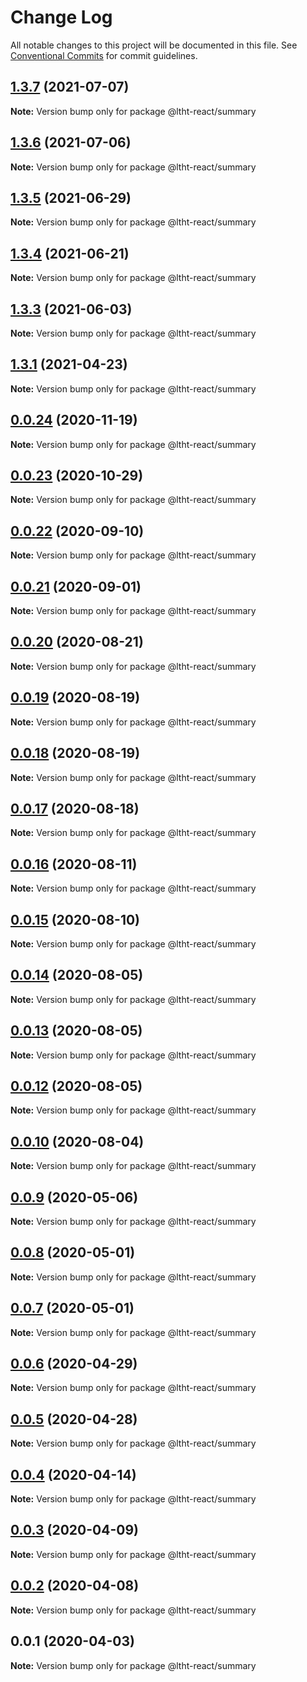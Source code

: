 # Change Log

All notable changes to this project will be documented in this file.
See [Conventional Commits](https://conventionalcommits.org) for commit guidelines.

## [1.3.7](https://github.com/ltht-epr/ltht-react/compare/@ltht-react/summary@1.3.6...@ltht-react/summary@1.3.7) (2021-07-07)

**Note:** Version bump only for package @ltht-react/summary





## [1.3.6](https://github.com/ltht-epr/ltht-react/compare/@ltht-react/summary@1.3.5...@ltht-react/summary@1.3.6) (2021-07-06)

**Note:** Version bump only for package @ltht-react/summary





## [1.3.5](https://github.com/ltht-epr/ltht-react/compare/@ltht-react/summary@1.3.4...@ltht-react/summary@1.3.5) (2021-06-29)

**Note:** Version bump only for package @ltht-react/summary





## [1.3.4](https://github.com/ltht-epr/ltht-react/compare/@ltht-react/summary@1.3.3...@ltht-react/summary@1.3.4) (2021-06-21)

**Note:** Version bump only for package @ltht-react/summary





## [1.3.3](https://github.com/ltht-epr/ltht-react/compare/@ltht-react/summary@1.3.2...@ltht-react/summary@1.3.3) (2021-06-03)

**Note:** Version bump only for package @ltht-react/summary





## [1.3.1](https://github.com/ltht-epr/ltht-react/compare/@ltht-react/summary@1.3.0...@ltht-react/summary@1.3.1) (2021-04-23)

**Note:** Version bump only for package @ltht-react/summary





## [0.0.24](https://github.com/ltht-epr/ltht-react/compare/@ltht-react/summary@0.0.22...@ltht-react/summary@0.0.24) (2020-11-19)

**Note:** Version bump only for package @ltht-react/summary

## [0.0.23](https://github.com/ltht-epr/ltht-react/compare/@ltht-react/summary@0.0.22...@ltht-react/summary@0.0.23) (2020-10-29)

**Note:** Version bump only for package @ltht-react/summary

## [0.0.22](https://github.com/ltht-epr/ltht-react/compare/@ltht-react/summary@0.0.21...@ltht-react/summary@0.0.22) (2020-09-10)

**Note:** Version bump only for package @ltht-react/summary

## [0.0.21](https://github.com/ltht-epr/ltht-react/compare/@ltht-react/summary@0.0.20...@ltht-react/summary@0.0.21) (2020-09-01)

**Note:** Version bump only for package @ltht-react/summary

## [0.0.20](https://github.com/ltht-epr/ltht-react/compare/@ltht-react/summary@0.0.19...@ltht-react/summary@0.0.20) (2020-08-21)

**Note:** Version bump only for package @ltht-react/summary

## [0.0.19](https://github.com/ltht-epr/ltht-react/compare/@ltht-react/summary@0.0.18...@ltht-react/summary@0.0.19) (2020-08-19)

**Note:** Version bump only for package @ltht-react/summary

## [0.0.18](https://github.com/ltht-epr/ltht-react/compare/@ltht-react/summary@0.0.17...@ltht-react/summary@0.0.18) (2020-08-19)

**Note:** Version bump only for package @ltht-react/summary

## [0.0.17](https://github.com/ltht-epr/ltht-react/compare/@ltht-react/summary@0.0.16...@ltht-react/summary@0.0.17) (2020-08-18)

**Note:** Version bump only for package @ltht-react/summary

## [0.0.16](https://github.com/ltht-epr/ltht-react/compare/@ltht-react/summary@0.0.15...@ltht-react/summary@0.0.16) (2020-08-11)

**Note:** Version bump only for package @ltht-react/summary

## [0.0.15](https://github.com/ltht-epr/ltht-react/compare/@ltht-react/summary@0.0.14...@ltht-react/summary@0.0.15) (2020-08-10)

**Note:** Version bump only for package @ltht-react/summary

## [0.0.14](https://github.com/ltht-epr/ltht-react/compare/@ltht-react/summary@0.0.13...@ltht-react/summary@0.0.14) (2020-08-05)

**Note:** Version bump only for package @ltht-react/summary

## [0.0.13](https://github.com/ltht-epr/ltht-react/compare/@ltht-react/summary@0.0.12...@ltht-react/summary@0.0.13) (2020-08-05)

**Note:** Version bump only for package @ltht-react/summary

## [0.0.12](https://github.com/ltht-epr/ltht-react/compare/@ltht-react/summary@0.0.11...@ltht-react/summary@0.0.12) (2020-08-05)

**Note:** Version bump only for package @ltht-react/summary

## [0.0.10](https://github.com/ltht-epr/ltht-react/compare/@ltht-react/summary@0.0.9...@ltht-react/summary@0.0.10) (2020-08-04)

**Note:** Version bump only for package @ltht-react/summary

## [0.0.9](https://github.com/ltht-epr/ltht-react/compare/@ltht-react/summary@0.0.8...@ltht-react/summary@0.0.9) (2020-05-06)

**Note:** Version bump only for package @ltht-react/summary

## [0.0.8](https://github.com/ltht-epr/ltht-react/compare/@ltht-react/summary@0.0.7...@ltht-react/summary@0.0.8) (2020-05-01)

**Note:** Version bump only for package @ltht-react/summary

## [0.0.7](https://github.com/ltht-epr/ltht-react/compare/@ltht-react/summary@0.0.6...@ltht-react/summary@0.0.7) (2020-05-01)

**Note:** Version bump only for package @ltht-react/summary

## [0.0.6](https://github.com/ltht-epr/ltht-react/compare/@ltht-react/summary@0.0.5...@ltht-react/summary@0.0.6) (2020-04-29)

**Note:** Version bump only for package @ltht-react/summary

## [0.0.5](https://github.com/ltht-epr/ltht-react/compare/@ltht-react/summary@0.0.4...@ltht-react/summary@0.0.5) (2020-04-28)

**Note:** Version bump only for package @ltht-react/summary

## [0.0.4](https://github.com/ltht-epr/ltht-react/compare/@ltht-react/summary@0.0.3...@ltht-react/summary@0.0.4) (2020-04-14)

**Note:** Version bump only for package @ltht-react/summary

## [0.0.3](https://github.com/ltht-epr/ltht-react/compare/@ltht-react/summary@0.0.2...@ltht-react/summary@0.0.3) (2020-04-09)

**Note:** Version bump only for package @ltht-react/summary

## [0.0.2](https://github.com/ltht-epr/ltht-react/compare/@ltht-react/summary@0.0.1...@ltht-react/summary@0.0.2) (2020-04-08)

**Note:** Version bump only for package @ltht-react/summary

## 0.0.1 (2020-04-03)

**Note:** Version bump only for package @ltht-react/summary
